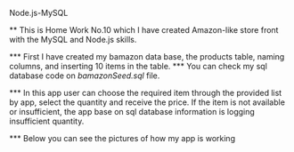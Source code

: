  Node.js-MySQL

 ** This is Home Work No.10 which I have created Amazon-like store front with the MySQL and Node.js skills.

 *** First I have created my bamazon data base, the products table, naming columns, and inserting 10 items in the table.
 *** You can check my sql database code on *bamazonSeed.sql* file. 


 *** In this app user can choose the required item through the provided list by app, select the quantity and receive the price. If the item is not available or insufficient, the app base on sql database information is logging insufficient quantity.

 *** Below you can see the pictures of how my app is working

